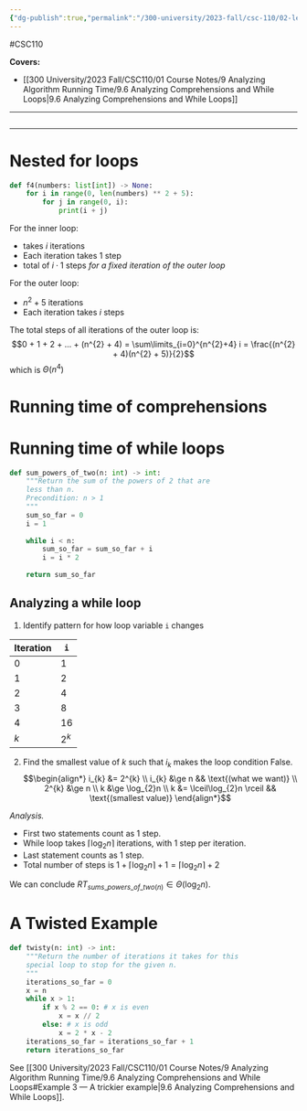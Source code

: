 ```yaml
---
{"dg-publish":true,"permalink":"/300-university/2023-fall/csc-110/02-lecture-notes/lecture-23-more-running-time-analysis/","created":"2023-11-13T11:32:37.497-05:00","updated":"2023-11-15T00:47:35.795-05:00"}
---
```


#CSC110  

**Covers:**
- [[300 University/2023 Fall/CSC110/01 Course Notes/9 Analyzing Algorithm Running Time/9.6 Analyzing Comprehensions and While Loops\|9.6 Analyzing Comprehensions and While Loops]]
---
```table-of-contents
```
---

# Nested for loops

```python
def f4(numbers: list[int]) -> None:
	for i in range(0, len(numbers) ** 2 + 5):
		for j in range(0, i):
			print(i + j)
```

For the inner loop:
- takes $i$ iterations
- Each iteration takes 1 step
- total of $i \cdot 1$ steps *for a fixed iteration of the outer loop*

For the outer loop:
- $n^{2} + 5$ iterations
- Each iteration takes $i$ steps

The total steps of all iterations of the outer loop is:
  $$0 + 1 + 2 + ... + (n^{2} + 4) = \sum\limits_{i=0}^{n^{2}+4} i = \frac{(n^{2} + 4)(n^{2} + 5)}{2}$$
which is $\Theta(n^{4})$

# Running time of comprehensions

# Running time of while loops

```python
def sum_powers_of_two(n: int) -> int:
	"""Return the sum of the powers of 2 that are
	less than n.
	Precondition: n > 1
	"""
	sum_so_far = 0
	i = 1
	
	while i < n:
		sum_so_far = sum_so_far + i
		i = i * 2
	
	return sum_so_far
```

## Analyzing a while loop

1. Identify pattern for how loop variable `i` changes

| Iteration | `i` |
| --------- | --- |
| 0         | 1   |
| 1         | 2   |
| 2         | 4   |
| 3         | 8   |
| 4         | 16  |
| $k$       | $2^{k}$    |

2. Find the smallest value of $k$ such that $i_{k}$ makes the loop condition
False.
$$\begin{align*}
i_{k} &= 2^{k} \\
i_{k} &\ge n && \text{(what we want)} \\
2^{k} &\ge n \\
k &\ge \log_{2}n \\
k &= \lceil\log_{2}n \rceil && \text{(smallest value)}
\end{align*}$$

*Analysis.*
- First two statements count as 1 step.
- While loop takes $\lceil \log_{2}n \rceil$ iterations, with 1 step per iteration.
- Last statement counts as 1 step.
- Total number of steps is $1 + \lceil \log_{2}n \rceil + 1 = \lceil \log_{2}n \rceil + 2$

We can conclude $RT_{sums\_powers\_of\_{two} (n)}\in \Theta (\log_{2} n)$.

# A Twisted Example

```python
def twisty(n: int) -> int:
	"""Return the number of iterations it takes for this
	special loop to stop for the given n.
	"""
	iterations_so_far = 0
	x = n
	while x > 1:
		if x % 2 == 0: # x is even
			x = x // 2
		else: # x is odd
			x = 2 * x - 2
	iterations_so_far = iterations_so_far + 1
	return iterations_so_far
```

See [[300 University/2023 Fall/CSC110/01 Course Notes/9 Analyzing Algorithm Running Time/9.6 Analyzing Comprehensions and While Loops#Example 3 — A trickier example\|9.6 Analyzing Comprehensions and While Loops]].